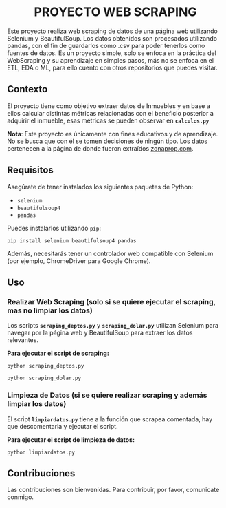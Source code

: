 # <h1 align=center> **PROYECTO WEB SCRAPING** </h1>

Este proyecto realiza web scraping de datos de una página web utilizando Selenium y BeautifulSoup. Los datos obtenidos son procesados utilizando pandas, con el fin de guardarlos como .csv para poder tenerlos como fuentes de datos.
Es un proyecto simple, solo se enfoca en la práctica del WebScraping y su aprendizaje en simples pasos, más no se enfoca en el ETL, EDA o ML, para ello cuento con otros repositorios que puedes visitar.

## **Contexto**
El proyecto tiene como objetivo extraer datos de Inmuebles y en base a ellos calcular distintas métricas relacionadas con el beneficio posterior a adquirir el inmueble, esas métricas se pueden observar en **`calculos.py`**

**Nota**: Este proyecto es únicamente con fines educativos y de aprendizaje. No se busca que con él se tomen decisiones de ningún tipo. Los datos pertenecen a la página de donde fueron extraídos [zonaprop.com](https://www.zonaprop.com.ar/).

## **Requisitos**

Asegúrate de tener instalados los siguientes paquetes de Python:

- `selenium`
- `beautifulsoup4`
- `pandas`

Puedes instalarlos utilizando `pip`:

`pip install selenium beautifulsoup4 pandas`

Además, necesitarás tener un controlador web compatible con Selenium (por ejemplo, ChromeDriver para Google Chrome).

## **Uso**
### **Realizar Web Scraping (solo si se quiere ejecutar el scraping, mas no limpiar los datos)**
Los scripts **`scraping_deptos.py`** y **`scraping_dolar.py`** utilizan Selenium para navegar por la página web y BeautifulSoup para extraer los datos relevantes.

**Para ejecutar el script de scraping:**

`python scraping_deptos.py`

`python scraping_dolar.py`

### **Limpieza de Datos (si se quiere realizar scraping y además limpiar los datos)**
El script **`limpiardatos.py`** tiene a la función que scrapea comentada, hay que descomentarla y ejecutar el script.

**Para ejecutar el script de limpieza de datos:**

`python limpiardatos.py`

## **Contribuciones**
Las contribuciones son bienvenidas. Para contribuir, por favor, comunicate conmigo.
